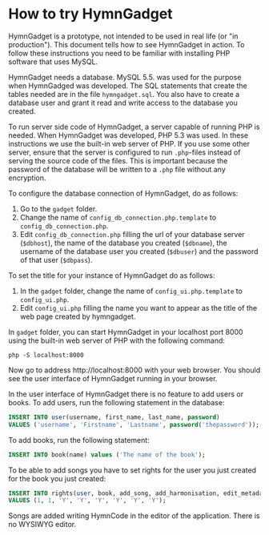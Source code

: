 # How to try HymnGadget

HymnGadget is a prototype, not intended to be used in real life (or "in production"). This document tells how to see HymnGadget in action. To follow these instructions you need to be familiar with installing PHP software that uses MySQL.

HymnGadget needs a database. MySQL 5.5. was used for the purpose when HymnGadged was developed. The SQL statements that create the tables needed are in the file `hymngadget.sql`. You also have to create a database user and grant it read and write access to the database you created. 

To run server side code of HymnGadget, a server capable of running PHP is needed. When HymnGadget was developed, PHP 5.3 was used. In these instructions we use the built-in web server of PHP. If you use some other server, ensure that the server is configured to run `.php`-files instead of serving the source code of the files. This is important because the password of the database will be written to a `.php` file without any encryption.

To configure the database connection of HymnGadget, do as follows:

1. Go to the `gadget` folder.
2. Change the name of `config_db_connection.php.template` to `config_db_connection.php`.
3. Edit `config_db_connection.php` filling the url of your database server (`$dbhost`), the name of the database you created (`$dbname`), the username of the database user you created (`$dbuser`) and the password of that user (`$dbpass`).

To set the title for your instance of HymnGadget do as follows:

1. In the `gadget` folder, change the name of `config_ui.php.template` to `config_ui.php`.
2. Edit `config_ui.php` filling the name you want to appear as the title of the web page created by hymngadget.

In `gadget` folder, you can start HymnGadget in your localhost port 8000 using the built-in web server of PHP with the following command:

```
php -S localhost:8000
```

Now go to address http://localhost:8000 with your web browser. You should see the user interface of HymnGadget running in your browser.

In the user interface of HymnGadget there is no feature to add users or books. To add users, run the following statement in the database:

``` SQL
INSERT INTO user(username, first_name, last_name, password)
VALUES ('username', 'Firstname', 'Lastname', password('thepassword'));
```

To add books, run the following statement:

``` SQL
INSERT INTO book(name) values ('The name of the book');
```

To be able to add songs you have to set rights for the user you just created for the book you just created:

``` SQL
INSERT INTO rights(user, book, add_song, add_harmonisation, edit_metadata, edit_melody, edit_any_harmonisation, edit_lyrics)
VALUES (1, 1, 'Y', 'Y', 'Y', 'Y', 'Y', 'Y');
```

Songs are added writing HymnCode in the editor of the application. There is no WYSIWYG editor.
